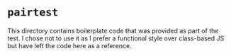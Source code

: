 # `pairtest`

This directory contains boilerplate code that was provided as part of the test. I chose not to use it as I prefer a functional style over class-based JS but have left the code here as a reference.